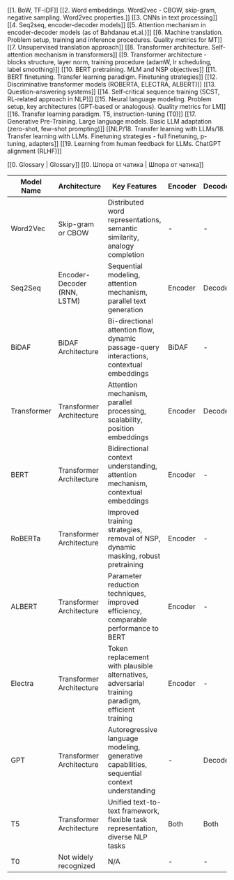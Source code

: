 [[1. BoW, TF-iDF]]
[[2. Word embeddings. Word2vec - CBOW, skip-gram, negative sampling. Word2vec properties.]]
[[3. CNNs in text processing]]
[[4. Seq2seq, encoder-decoder models]]
[[5. Attention mechanism in encoder-decoder models (as of Bahdanau et.al.)]]
[[6. Machine translation. Problem setup, training and inference procedures. Quality metrics for MT]]
[[7. Unsupervised translation approach]]
[[8. Transformer architecture. Self-attention mechanism in transformers]]
[[9. Transformer architecture - blocks structure, layer norm, training procedure (adamW, lr scheduling, label smoothing)]]
[[10. BERT pretraining. MLM and NSP objectives]]
[[11. BERT finetuning. Transfer learning paradigm. Finetuning strategies]]
[[12. Discriminative transformer models (ROBERTA, ELECTRA, ALBERT)]]
[[13. Question-answering systems]]
[[14. Self-critical sequence training (SCST, RL-related approach in NLP)]]
[[15. Neural language modeling. Problem setup, key architectures (GPT-based or analogous). Quality metrics for LM]]
[[16. Transfer learning paradigm. T5, instruction-tuning (T0)]]
[[17. Generative Pre-Training. Large language models. Basic LLM adaptation (zero-shot, few-shot prompting)]]
[[NLP/18. Transfer learning with LLMs/18. Transfer learning with LLMs. Finetuning strategies - full finetuning, p-tuning, adapters]]
[[19. Learning from human feedback for LLMs. ChatGPT alignment (RLHF)]]
  
[[0. Glossary | Glossary]]
[[0. Шпора от чатика | Шпора от чатика]]


| Model Name  | Architecture                | Key Features                                                                                      | Encoder | Decoder | Tasks It Solves                                       | G/D | Loss Function                        | Training Method                                                      |
|-------------|-----------------------------|--------------------------------------------------------------------------------------------------|---------|---------|-------------------------------------------------------|-----|--------------------------------------|---------------------------------------------------------------------|
| Word2Vec    | Skip-gram or CBOW           | Distributed word representations, semantic similarity, analogy completion                        | -       | -       | Word embeddings, similarity, analogy tasks             | G   | N/A                                  | Unsupervised pretraining on large corpora                           |
| Seq2Seq     | Encoder-Decoder (RNN, LSTM)  | Sequential modeling, attention mechanism, parallel text generation                               | Encoder | Decoder | Machine Translation, Summarization, Text Generation   | G   | CrossEntropy Loss                   | Supervised learning with parallel sequences                         |
| BiDAF       | BiDAF Architecture           | Bi-directional attention flow, dynamic passage-query interactions, contextual embeddings        | BiDAF   | -       | Question Answering, Reading Comprehension              | D   | CrossEntropy Loss                   | Supervised learning with SQuAD dataset                              |
| Transformer | Transformer Architecture     | Attention mechanism, parallel processing, scalability, position embeddings                      | Encoder | Decoder | Various NLP tasks (e.g., translation, classification) | Both (depending on usage)  | Various (e.g., CrossEntropy, Mean Squared Error) | Unsupervised pretraining on large corpora                           |
| BERT        | Transformer Architecture     | Bidirectional context understanding, attention mechanism, contextual embeddings                   | Encoder | -       | Sentence classification, NER, QA, language understanding | D   | Masked Language Model (MLM)         | Supervised fine-tuning on task-specific datasets                   |
| RoBERTa      | Transformer Architecture     | Improved training strategies, removal of NSP, dynamic masking, robust pretraining                 | Encoder | -       | Similar to BERT, improved training strategies          | D   | Masked Language Model (MLM)         | Supervised fine-tuning on task-specific datasets                   |
| ALBERT      | Transformer Architecture     | Parameter reduction techniques, improved efficiency, comparable performance to BERT               | Encoder | -       | Similar to BERT with parameter reduction              | D   | Masked Language Model (MLM)         | Supervised fine-tuning on task-specific datasets                   |
| Electra      | Transformer Architecture     | Token replacement with plausible alternatives, adversarial training paradigm, efficient training | Encoder | -       | Various NLP tasks with a focus on efficiency          | D   | Adversarial Loss, Discriminative Loss | Pretraining with a generator-discriminator architecture             |
| GPT         | Transformer Architecture     | Autoregressive language modeling, generative capabilities, sequential context understanding    | -       | Decoder | Text generation, language modeling                    | G   | Autoregressive Loss (e.g., CrossEntropy) | Unsupervised pretraining on large corpora                           |
| T5          | Transformer Architecture     | Unified text-to-text framework, flexible task representation, diverse NLP tasks                   | Both    | Both    | Text-to-text tasks (e.g., summarization, translation) | Both (generative)          | Various (customized task-specific objectives) | Unsupervised pretraining on large corpora                           |
| T0          | Not widely recognized       | N/A                                                                                              | -       | -       | N/A                                                   | N/A | N/A                                  | N/A                                                                 |

